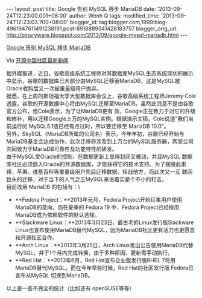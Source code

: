 --- layout: post title: Google 告别 MySQL 移步 MariaDB date:
'2013-09-24T12:23:00.001+08:00' author: Wenh Q tags: modified\_time:
'2013-09-24T12:23:03.700+08:00' blogger\_id:
tag:blogger.com,1999:blog-4961947611491238191.post-8918889341428183757
blogger\_orig\_url:
http://binaryware.blogspot.com/2013/09/google-mysql-mariadb.html ---

[Google 告别 MySQL 移步
MariaDB](http://www.oschina.net/news/44473/google-move-to-mariadb)

Via [开源中国社区最新新闻](http://www.oschina.net/?from=rss)

据外媒报道，近日，谷歌高级系统工程师对其数据库MySQL生态系统现状的展示中显示，谷歌的数据库已大部分由MySQL迁移至MariaDB，这是MySQL被Oracle收购后又一次被重量级用户抛弃。\
据悉，在上周的斯坦福大学大型数据库会议上，谷歌高级系统工程师Jeremy
Cole透露，谷歌的开源数据中心将由MySQL迁移至MariaDB。虽然此消息不是由谷歌官方公布，但Cole表示，为了让MariaDB更有
效，Google正在致力于对它的升级和修补，用以迁移Google上万的MySQL实例。根据演示文稿，Cole说道"我们当前运行的
MySQL5.1版已经有点过时，所以要迁移至 MariaDB 10.0"。\
另外，SkySQL（MariaDB所属的公司名）表示，今年年初，谷歌已经开始与MariaDB基金会达成协作，此次迁移将涉及到上万台的MySQL服务器，两家公司共同致力于MariaDB可靠性及功能特性的研发。\
由于MySQL受Oracle的控制，在数据更新上显得封闭又被动，并且MySQL
数据库社区必须嵌入Oracle的开源数据库，才能获得它的技术支持。为了摆脱此束缚，苹果、维基百科等重量级用户先后迁移数据，转战他方，而此次又一互
联网巨头的迁移，对于当下的人气之王MySQL来说着实是个不小的打击。\
目前改用 MariaDB 的包括有：\

-   **Fedora Project：**2013年元月，Fedora
    Project开始征集用户使用MariaDB的意向。而在夏季的 Fedora 19
    中，Fedora Project已经换用 MariaDB成为依赖软件的默认选择。
-   **Slackware Linux：**2013年3月23日，最古老的Linux发行版Slackware
    Linux也宣布使用MariaDB替代MySQL，因为MariaDB社区更有活力也更愿意和开源社区合作。
-   **Arch Linux：**2013年3月25日，Arch
    Linux发出公告使用MariaDB代替MySQL，并于1个月内完成转换，由于多种原因，更新需手动执行。
-   **Red Hat：**2013年6月，Red Hat宣布企业版发行版RHEL
    7将用MariaDB替代MySQL。而在今年早些时候，Red Hat的社区发行版
    Fedora已宣布从MySQL 切换到MariaDB。

以上是一些不完全的统计（比如还有 openSUSE等等）
